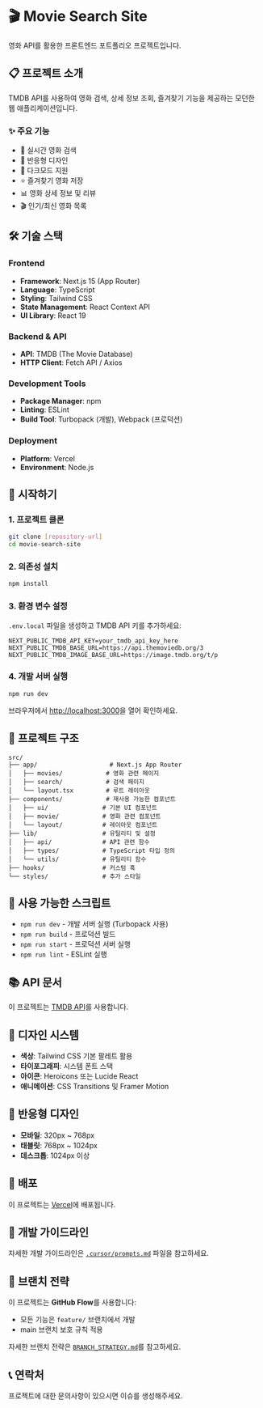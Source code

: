 # 🎬 Movie Search Site

영화 API를 활용한 프론트엔드 포트폴리오 프로젝트입니다.

## 📋 프로젝트 소개

TMDB API를 사용하여 영화 검색, 상세 정보 조회, 즐겨찾기 기능을 제공하는 모던한 웹 애플리케이션입니다.

### ✨ 주요 기능

- 🎯 실시간 영화 검색
- 📱 반응형 디자인
- 🌙 다크모드 지원
- ⭐ 즐겨찾기 영화 저장
- 📊 영화 상세 정보 및 리뷰
- 🎬 인기/최신 영화 목록

## 🛠 기술 스택

### Frontend

- **Framework**: Next.js 15 (App Router)
- **Language**: TypeScript
- **Styling**: Tailwind CSS
- **State Management**: React Context API
- **UI Library**: React 19

### Backend & API

- **API**: TMDB (The Movie Database)
- **HTTP Client**: Fetch API / Axios

### Development Tools

- **Package Manager**: npm
- **Linting**: ESLint
- **Build Tool**: Turbopack (개발), Webpack (프로덕션)

### Deployment

- **Platform**: Vercel
- **Environment**: Node.js

## 🚀 시작하기

### 1. 프로젝트 클론

```bash
git clone [repository-url]
cd movie-search-site
```

### 2. 의존성 설치

```bash
npm install
```

### 3. 환경 변수 설정

`.env.local` 파일을 생성하고 TMDB API 키를 추가하세요:

```env
NEXT_PUBLIC_TMDB_API_KEY=your_tmdb_api_key_here
NEXT_PUBLIC_TMDB_BASE_URL=https://api.themoviedb.org/3
NEXT_PUBLIC_TMDB_IMAGE_BASE_URL=https://image.tmdb.org/t/p
```

### 4. 개발 서버 실행

```bash
npm run dev
```

브라우저에서 [http://localhost:3000](http://localhost:3000)을 열어 확인하세요.

## 📁 프로젝트 구조

```
src/
├── app/                    # Next.js App Router
│   ├── movies/            # 영화 관련 페이지
│   ├── search/            # 검색 페이지
│   └── layout.tsx         # 루트 레이아웃
├── components/            # 재사용 가능한 컴포넌트
│   ├── ui/               # 기본 UI 컴포넌트
│   ├── movie/            # 영화 관련 컴포넌트
│   └── layout/           # 레이아웃 컴포넌트
├── lib/                  # 유틸리티 및 설정
│   ├── api/              # API 관련 함수
│   ├── types/            # TypeScript 타입 정의
│   └── utils/            # 유틸리티 함수
├── hooks/                # 커스텀 훅
└── styles/               # 추가 스타일
```

## 🔧 사용 가능한 스크립트

- `npm run dev` - 개발 서버 실행 (Turbopack 사용)
- `npm run build` - 프로덕션 빌드
- `npm run start` - 프로덕션 서버 실행
- `npm run lint` - ESLint 실행

## 📚 API 문서

이 프로젝트는 [TMDB API](https://developers.themoviedb.org/)를 사용합니다.

## 🎨 디자인 시스템

- **색상**: Tailwind CSS 기본 팔레트 활용
- **타이포그래피**: 시스템 폰트 스택
- **아이콘**: Heroicons 또는 Lucide React
- **애니메이션**: CSS Transitions 및 Framer Motion

## 📱 반응형 디자인

- **모바일**: 320px ~ 768px
- **태블릿**: 768px ~ 1024px
- **데스크톱**: 1024px 이상

## 🚀 배포

이 프로젝트는 [Vercel](https://vercel.com)에 배포됩니다.

## 📝 개발 가이드라인

자세한 개발 가이드라인은 [`.cursor/prompts.md`](./.cursor/prompts.md) 파일을 참고하세요.

## 🌿 브랜치 전략

이 프로젝트는 **GitHub Flow**를 사용합니다:

- 모든 기능은 `feature/` 브랜치에서 개발
- main 브랜치 보호 규칙 적용

자세한 브랜치 전략은 [`BRANCH_STRATEGY.md`](./BRANCH_STRATEGY.md)를 참고하세요.

## 📞 연락처

프로젝트에 대한 문의사항이 있으시면 이슈를 생성해주세요.
